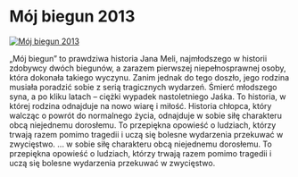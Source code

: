 Mój biegun 2013 
=============
[![Mój biegun 2013 ](http://vidos.pl/images/player.gif)](http://vidos.pl/moj-biegun-2013)

 „Mój biegun” to prawdziwa historia Jana Meli, najmłodszego w historii zdobywcy dwóch biegunów, a zarazem pierwszej niepełnosprawnej osoby, która dokonała takiego wyczynu. Zanim jednak do tego doszło, jego rodzina musiała poradzić sobie z serią tragicznych wydarzeń. Śmierć młodszego syna, a po kliku latach – ciężki wypadek nastoletniego Jaśka. To historia, w której rodzina odnajduje na nowo wiarę i miłość. Historia chłopca, który walcząc o powrót do normalnego życia, odnajduje w sobie siłę charakteru obcą niejednemu dorosłemu. To przepiękna opowieść o ludziach, którzy trwają razem pomimo tragedii i uczą się bolesne wydarzenia przekuwać w zwycięstwo.   ... w sobie siłę charakteru obcą niejednemu dorosłemu. To przepiękna opowieść o ludziach, którzy trwają razem pomimo tragedii i uczą się bolesne wydarzenia przekuwać w zwycięstwo.
